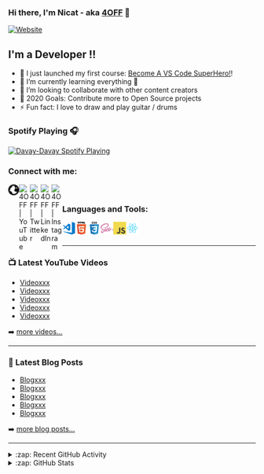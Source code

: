 ### Hi there, I'm Nicat - aka [4OFF][website] 👋

[![Website](https://img.shields.io/website?label=4OFF.org&style=for-the-badge&url=https%3A%2F%2Fcodestackr.com)](https://4off.org)

## I'm a Developer !!

- 🔭 I just launched my first course: [Become A VS Code SuperHero!][course]!
- 🌱 I’m currently learning everything 🤣
- 👯 I’m looking to collaborate with other content creators
- 🥅 2020 Goals: Contribute more to Open Source projects
- ⚡ Fun fact: I love to draw and play guitar / drums

### Spotify Playing 🎧

[<img src="" alt="Davay-Davay Spotify Playing" width="350" />](https://open.spotify.com/track/3t09TaslVMZopRbxEqN7pS?si=j7kWzTjDQjm61sMifmLy4w)


### Connect with me:

[<img align="left" alt="4off.org" width="22px" src="https://raw.githubusercontent.com/iconic/open-iconic/master/svg/globe.svg" />][website]
[<img align="left" alt="4OFF | YouTube" width="22px" src="https://cdn.jsdelivr.net/npm/simple-icons@v3/icons/youtube.svg" />][youtube]
[<img align="left" alt="4OFF | Twitter" width="22px" src="https://cdn.jsdelivr.net/npm/simple-icons@v3/icons/twitter.svg" />][twitter]
[<img align="left" alt="4OFF | LinkedIn" width="22px" src="https://cdn.jsdelivr.net/npm/simple-icons@v3/icons/linkedin.svg" />][linkedin]
[<img align="left" alt="4OFF | Instagram" width="22px" src="https://cdn.jsdelivr.net/npm/simple-icons@v3/icons/instagram.svg" />][instagram]

<br />

### Languages and Tools:

<img align="left" alt="Visual Studio Code" width="26px" src="https://raw.githubusercontent.com/github/explore/80688e429a7d4ef2fca1e82350fe8e3517d3494d/topics/visual-studio-code/visual-studio-code.png" />
<img align="left" alt="HTML5" width="26px" src="https://raw.githubusercontent.com/github/explore/80688e429a7d4ef2fca1e82350fe8e3517d3494d/topics/html/html.png" />
<img align="left" alt="CSS3" width="26px" src="https://raw.githubusercontent.com/github/explore/80688e429a7d4ef2fca1e82350fe8e3517d3494d/topics/css/css.png" />
<img align="left" alt="Sass" width="26px" src="https://raw.githubusercontent.com/github/explore/80688e429a7d4ef2fca1e82350fe8e3517d3494d/topics/sass/sass.png" />
<img align="left" alt="JavaScript" width="26px" src="https://raw.githubusercontent.com/github/explore/80688e429a7d4ef2fca1e82350fe8e3517d3494d/topics/javascript/javascript.png" />
<img align="left" alt="React" width="26px" src="https://raw.githubusercontent.com/github/explore/80688e429a7d4ef2fca1e82350fe8e3517d3494d/topics/react/react.png" />

<br />
<br />

---

### 📺 Latest YouTube Videos

<!-- YOUTUBE:START -->
- [Videoxxx](https://www.youtube.com/channel/UCNbbgRZXlip3T0KberLAbug)
- [Videoxxx](https://www.youtube.com/channel/UCNbbgRZXlip3T0KberLAbug)
- [Videoxxx](https://www.youtube.com/channel/UCNbbgRZXlip3T0KberLAbug)
- [Videoxxx](https://www.youtube.com/channel/UCNbbgRZXlip3T0KberLAbug)
- [Videoxxx](https://www.youtube.com/channel/UCNbbgRZXlip3T0KberLAbug)
<!-- YOUTUBE:END -->

➡️ [more videos...](https://youtube.com/codestackr)

---

### 📕 Latest Blog Posts

<!-- BLOG-POST-LIST:START -->
- [Blogxxx](https://4off.org)
- [Blogxxx](https://4off.org)
- [Blogxxx](https://4off.org)
- [Blogxxx](https://4off.org)
- [Blogxxx](https://4off.org)
<!-- BLOG-POST-LIST:END -->

➡️ [more blog posts...](https://4off.org)

---

<details>
  <summary>:zap: Recent GitHub Activity</summary>
  
<!--START_SECTION:activity-->
1. 💪 Opened PR [#259](https://github.com/r1p0) in [florinpop17/app-ideas](https://github.com/r1p0)
2. 🎉 Merged PR [#13](https://github.com/r1p0) in [TheRip/TheRip](https://github.com/r1p0)
3. 💪 Opened PR [#13](https://github.com/r1p0) in [TheRip/TheRip](https://github.com/r1p0)
4. 🎉 Merged PR [#12](https://github.com/r1p0) in [TheRip/TheRip](https://github.com/r1p0)
5. 💪 Opened PR [#12](https://github.com/r1p0) in [TheRip/TheRip](https://github.com/r1p0)
<!--END_SECTION:activity-->

</details>

<details>
  <summary>:zap: GitHub Stats</summary>

  <img align="left" alt="TheRip's GitHub Stats" src="#" />

</details>

[website]: https://4off.org
[course]: http://vsCodeHero.com
[twitter]: https://twitter.com/
[youtube]: https://www.youtube.com/channel/UCNbbgRZXlip3T0KberLAbug
[instagram]: https://instagram.com/nicatiskenderov._
[linkedin]: https://linkedin.com/in/
